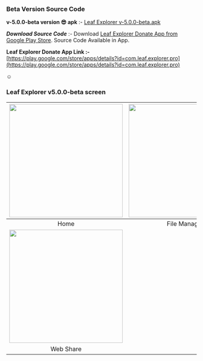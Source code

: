 ### Beta Version Source Code

**v-5.0.0-beta version 😎 apk** :-
[Leaf Explorer v-5.0.0-beta.apk](https://github.com/Shiv-Shambhu/Leaf-Explorer/blob/main/Version/apk)

***Download Source Code*** :-
Download [Leaf Explorer Donate App from Google Play Store](https://play.google.com/store/apps/details?id=com.leaf.explorer.pro). Source Code Available in App.

****Leaf Explorer Donate App Link :-****
 [https://play.google.com/store/apps/details?id=com.leaf.explorer.pro](https://play.google.com/store/apps/details?id=com.leaf.explorer.pro)

☺️
### Leaf Explorer v5.0.0-beta screen

| <img src = "https://github.com/Shiv-Shambhu/Leaf-Explorer/blob/main/Image/beta_home_page.jpg" width = "300"/> | <img src = "https://github.com/Shiv-Shambhu/Leaf-Explorer/blob/main/Image/beta_file_manager.jpg" width = "300"/> |
|:---:|:---:|
| Home | File Manager |
| <img src = "https://github.com/Shiv-Shambhu/Leaf-Explorer/blob/main/Image/beta_web_share.jpg" width = "300"/> |
| Web Share |

